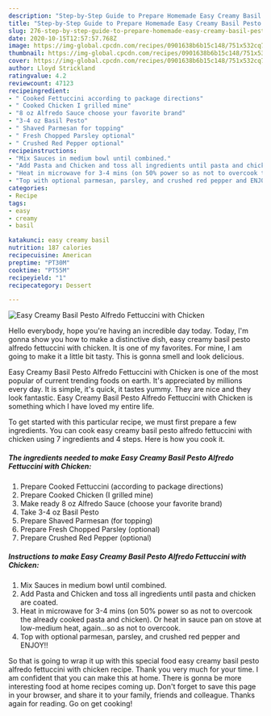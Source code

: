 ```yaml
---
description: "Step-by-Step Guide to Prepare Homemade Easy Creamy Basil Pesto Alfredo Fettuccini with Chicken"
title: "Step-by-Step Guide to Prepare Homemade Easy Creamy Basil Pesto Alfredo Fettuccini with Chicken"
slug: 276-step-by-step-guide-to-prepare-homemade-easy-creamy-basil-pesto-alfredo-fettuccini-with-chicken
date: 2020-10-15T12:57:57.768Z
image: https://img-global.cpcdn.com/recipes/0901638b6b15c148/751x532cq70/easy-creamy-basil-pesto-alfredo-fettuccini-with-chicken-recipe-main-photo.jpg
thumbnail: https://img-global.cpcdn.com/recipes/0901638b6b15c148/751x532cq70/easy-creamy-basil-pesto-alfredo-fettuccini-with-chicken-recipe-main-photo.jpg
cover: https://img-global.cpcdn.com/recipes/0901638b6b15c148/751x532cq70/easy-creamy-basil-pesto-alfredo-fettuccini-with-chicken-recipe-main-photo.jpg
author: Lloyd Strickland
ratingvalue: 4.2
reviewcount: 47123
recipeingredient:
- " Cooked Fettuccini according to package directions"
- " Cooked Chicken I grilled mine"
- "8 oz Alfredo Sauce choose your favorite brand"
- "3-4 oz Basil Pesto"
- " Shaved Parmesan for topping"
- " Fresh Chopped Parsley optional"
- " Crushed Red Pepper optional"
recipeinstructions:
- "Mix Sauces in medium bowl until combined."
- "Add Pasta and Chicken and toss all ingredients until pasta and chicken are coated."
- "Heat in microwave for 3-4 mins (on 50% power so as not to overcook the already cooked pasta and chicken). Or heat in sauce pan on stove at low-medium heat, again...so as not to overcook."
- "Top with optional parmesan, parsley, and crushed red pepper and ENJOY!!"
categories:
- Recipe
tags:
- easy
- creamy
- basil

katakunci: easy creamy basil 
nutrition: 187 calories
recipecuisine: American
preptime: "PT30M"
cooktime: "PT55M"
recipeyield: "1"
recipecategory: Dessert

---
```



![Easy Creamy Basil Pesto Alfredo Fettuccini with Chicken](https://img-global.cpcdn.com/recipes/0901638b6b15c148/751x532cq70/easy-creamy-basil-pesto-alfredo-fettuccini-with-chicken-recipe-main-photo.jpg)

Hello everybody, hope you're having an incredible day today. Today, I'm gonna show you how to make a distinctive dish, easy creamy basil pesto alfredo fettuccini with chicken. It is one of my favorites. For mine, I am going to make it a little bit tasty. This is gonna smell and look delicious.

Easy Creamy Basil Pesto Alfredo Fettuccini with Chicken is one of the most popular of current trending foods on earth. It's appreciated by millions every day. It is simple, it's quick, it tastes yummy. They are nice and they look fantastic. Easy Creamy Basil Pesto Alfredo Fettuccini with Chicken is something which I have loved my entire life.




To get started with this particular recipe, we must first prepare a few ingredients. You can cook easy creamy basil pesto alfredo fettuccini with chicken using 7 ingredients and 4 steps. Here is how you cook it.

<!--inarticleads1-->

##### The ingredients needed to make Easy Creamy Basil Pesto Alfredo Fettuccini with Chicken:

1. Prepare  Cooked Fettuccini (according to package directions)
1. Prepare  Cooked Chicken (I grilled mine)
1. Make ready 8 oz Alfredo Sauce (choose your favorite brand)
1. Take 3-4 oz Basil Pesto
1. Prepare  Shaved Parmesan (for topping)
1. Prepare  Fresh Chopped Parsley (optional)
1. Prepare  Crushed Red Pepper (optional)




<!--inarticleads2-->

##### Instructions to make Easy Creamy Basil Pesto Alfredo Fettuccini with Chicken:

1. Mix Sauces in medium bowl until combined.
1. Add Pasta and Chicken and toss all ingredients until pasta and chicken are coated.
1. Heat in microwave for 3-4 mins (on 50% power so as not to overcook the already cooked pasta and chicken). Or heat in sauce pan on stove at low-medium heat, again...so as not to overcook.
1. Top with optional parmesan, parsley, and crushed red pepper and ENJOY!!




So that is going to wrap it up with this special food easy creamy basil pesto alfredo fettuccini with chicken recipe. Thank you very much for your time. I am confident that you can make this at home. There is gonna be more interesting food at home recipes coming up. Don't forget to save this page in your browser, and share it to your family, friends and colleague. Thanks again for reading. Go on get cooking!
